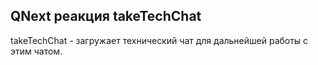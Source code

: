 ## QNext реакция takeTechChat

takeTechChat - загружает технический чат для дальнейшей работы с этим чатом.





